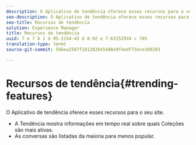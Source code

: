 ```yaml
---
description: O Aplicativo de tendência oferece esses recursos para o seu site.
seo-description: O Aplicativo de tendência oferece esses recursos para o seu site.
seo-title: Recursos de tendência
solution: Experience Manager
title: Recursos de tendência
uuid: 7 e 7 b 1 d 05-2154-43 d 8-92 e 7-63152934 c 785
translation-type: tm+mt
source-git-commit: 566ea2587f101202045488e9f4edf73ece100293

---
```



# Recursos de tendência{#trending-features}

O Aplicativo de tendência oferece esses recursos para o seu site.



* A Tendência mostra informações em tempo real sobre quais Coleções são mais ativas.
* As conversas são listadas da maioria para menos popular.

